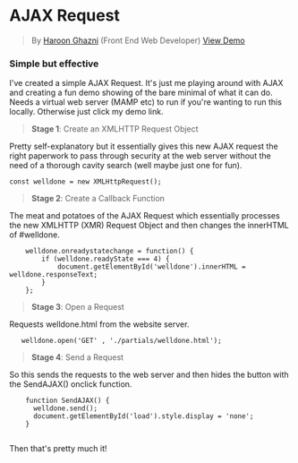# AJAX Request
>By [Haroon Ghazni](http://hghazni.com)
(Front End Web Developer)
>[View Demo](http://hghazni.com/ajax/)

### Simple but effective
I've created a simple AJAX Request. It's just me playing around with AJAX and creating a fun demo showing of the bare minimal of what it can do. Needs a virtual web server (MAMP etc) to run if you're wanting to run this locally. Otherwise just click my demo link.

>**Stage 1**: Create an XMLHTTP Request Object

Pretty self-explanatory but it essentially gives this new AJAX request the right paperwork to pass through security at the web server without the need of a thorough cavity search (well maybe just one for fun).
```` 
const welldone = new XMLHttpRequest();

````

>**Stage 2**: Create a Callback Function

The meat and potatoes of the AJAX Request which essentially processes the new XMLHTTP (XMR) Request Object and then changes the innerHTML of #welldone.
```` 
    welldone.onreadystatechange = function() {
        if (welldone.readyState === 4) {
            document.getElementById('welldone').innerHTML = welldone.responseText;
        }
    };

````

>**Stage 3**: Open a Request

Requests welldone.html from the website server.
```` 
   welldone.open('GET' , './partials/welldone.html');

````

>**Stage 4**: Send a Request

So this sends the requests to the web server and then hides the button with the SendAJAX() onclick function.

```` 
    function SendAJAX() {
      welldone.send();
      document.getElementById('load').style.display = 'none';  
    }
    
 ```` 
 
 Then that's pretty much it!